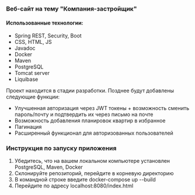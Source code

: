 ### Веб-сайт на тему "Компания-застройщик"
#### Использованные технологии:
- Spring REST, Security, Boot
- CSS, HTML, JS
- Javadoc
- Docker
- Maven
- PostgreSQL
- Tomcat server
- Liquibase

Проект находится в стадии разработки. Позднее будут добавлены следующие функции:

- Улучшенная авторизация через JWT токены + возможность сменить пароль/почту и подтвердить их через письмо на почте
- Возможность добавления планировок квартир в избранное
- Пагинация
- Расширенный функционал для авторизованных пользователей

### Инструкция по запуску приложения
1. Убедитесь, что на вашем локальном компьютере установлен PostgreSQL, Maven, Docker
2. Склонируйте репозиторий, перейдите в корневую директорию
3. В командной строке введите docker-compose up --build
4. Перейдите по адресу localhost:8080/index.html
